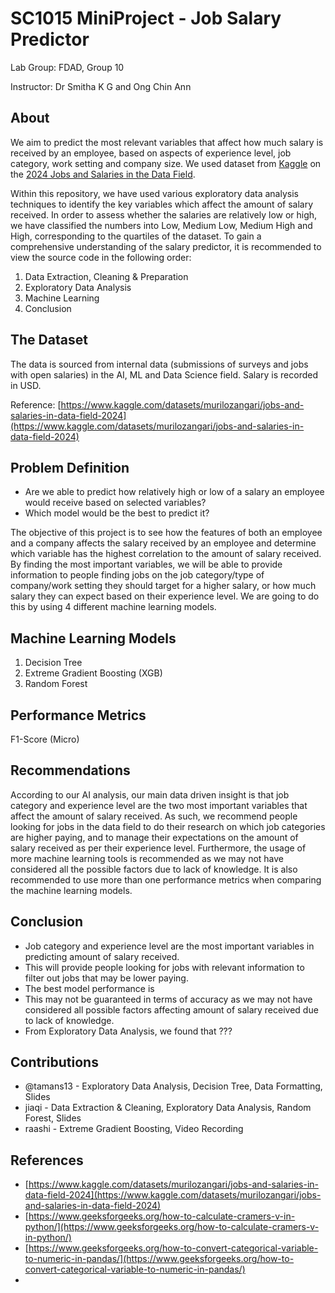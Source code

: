 # SC1015 MiniProject - Job Salary Predictor
Lab Group: FDAD, Group 10

Instructor: Dr Smitha K G and Ong Chin Ann

## About
We aim to predict the most relevant variables that affect how much salary is received by an employee, based on aspects of experience level, job category, work setting and company size. We used dataset from [Kaggle](https://www.kaggle.com/) on the [2024 Jobs and Salaries in the Data Field](https://www.kaggle.com/datasets/murilozangari/jobs-and-salaries-in-data-field-2024).

Within this repository, we have used various exploratory data analysis techniques to identify the key variables which affect the amount of salary received. In order to assess whether the salaries are relatively low or high, we have classified the numbers into Low, Medium Low, Medium High and High, corresponding to the quartiles of the dataset. To gain a comprehensive understanding of the salary predictor, it is recommended to view the source code in the following order:

  1. Data Extraction, Cleaning & Preparation
  2. Exploratory Data Analysis
  3. Machine Learning
  4. Conclusion

## The Dataset
The data is sourced from internal data (submissions of surveys and jobs with open salaries) in the AI, ML and Data Science field. Salary is recorded in USD.

Reference: [https://www.kaggle.com/datasets/murilozangari/jobs-and-salaries-in-data-field-2024](https://www.kaggle.com/datasets/murilozangari/jobs-and-salaries-in-data-field-2024)

## Problem Definition
* Are we able to predict how relatively high or low of a salary an employee would receive based on selected variables?
* Which model would be the best to predict it?

The objective of this project is to see how the features of both an employee and a company affects the salary received by an employee and determine which variable has the highest correlation to the amount of salary received. By finding the most important variables, we will be able to provide information to people finding jobs on the job category/type of company/work setting they should target for a higher salary, or how much salary they can expect based on their experience level. We are going to do this by using 4 different machine learning models.

## Machine Learning Models
  1. Decision Tree
  2. Extreme Gradient Boosting (XGB)
  3. Random Forest

## Performance Metrics
F1-Score (Micro)

## Recommendations
According to our AI analysis, our main data driven insight is that job category and experience level are the two most important variables that affect the amount of salary received. As such, we recommend people looking for jobs in the data field to do their research on which job categories are higher paying, and to manage their expectations on the amount of salary received as per their experience level. Furthermore, the usage of more machine learning tools is recommended as we may not have considered all the possible factors due to lack of knowledge. It is also recommended to use more than one performance metrics when comparing the machine learning models.

## Conclusion
* Job category and experience level are the most important variables in predicting amount of salary received.
* This will provide people looking for jobs with relevant information to filter out jobs that may be lower paying.
* The best model performance is
* This may not be guaranteed in terms of accuracy as we may not have considered all possible factors affecting amount of salary received due to lack of knowledge.
* From Exploratory Data Analysis, we found that ???

## Contributions
* @tamans13 - Exploratory Data Analysis, Decision Tree, Data Formatting, Slides
* jiaqi - Data Extraction & Cleaning, Exploratory Data Analysis, Random Forest, Slides
* raashi - Extreme Gradient Boosting, Video Recording

## References
* [https://www.kaggle.com/datasets/murilozangari/jobs-and-salaries-in-data-field-2024](https://www.kaggle.com/datasets/murilozangari/jobs-and-salaries-in-data-field-2024)
* [https://www.geeksforgeeks.org/how-to-calculate-cramers-v-in-python/](https://www.geeksforgeeks.org/how-to-calculate-cramers-v-in-python/)
* [https://www.geeksforgeeks.org/how-to-convert-categorical-variable-to-numeric-in-pandas/](https://www.geeksforgeeks.org/how-to-convert-categorical-variable-to-numeric-in-pandas/)
* 
